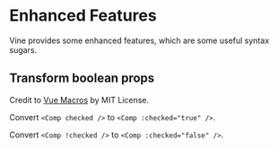 # Enhanced Features

Vine provides some enhanced features, which are some useful syntax sugars.

## Transform boolean props <VersionTip version="v1.3.0+" />

Credit to [Vue Macros](https://vue-macros.dev/features/boolean-prop.html) by MIT License.

Convert `<Comp checked />` to `<Comp :checked="true" />`.

Convert `<Comp !checked />` to `<Comp :checked="false" />`.

